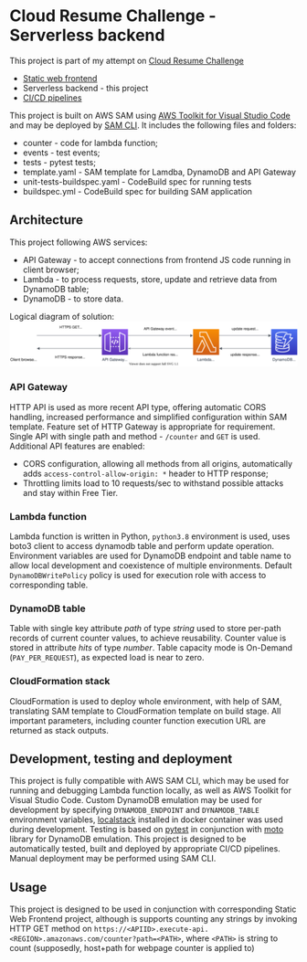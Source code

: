 # Cloud Resume Challenge - Serverless backend

This project is part of my attempt on [Cloud Resume Challenge](https://cloudresumechallenge.dev/)
- [Static web frontend](https://github.com/luzhkovvv/cloudresumesite)
- Serverless backend - this project
- [CI/CD pipelines](https://github.com/luzhkovvv/cloudresumepipelines)

This project is built on AWS SAM using [AWS Toolkit for Visual Studio Code](https://aws.amazon.com/visualstudiocode/) and may be deployed by [SAM CLI](https://github.com/aws/aws-sam-cli). It includes the following files and folders:
- counter - code for lambda function;
- events - test events;
- tests - pytest tests;
- template.yaml - SAM template for Lamdba, DynamoDB and API Gateway
- unit-tests-buildspec.yaml - CodeBuild spec for running tests
- buildspec.yml - CodeBuild spec for building SAM application

## Architecture

This project following AWS services:
- API Gateway - to accept connections from frontend JS code running in client browser;
- Lambda - to process requests, store, update and retrieve data from DynamoDB table;
- DynamoDB - to store data.

Logical diagram of solution:
![Diagram](cloudresumecounter.svg)

### API Gateway

HTTP API is used as more recent API type, offering automatic CORS handling, increased performance and simplified configuration within SAM template. Feature set of HTTP Gateway is appropriate for requirement. Single API with single path and method - `/counter` and `GET` is used. Additional API features are enabled:
- CORS configuration, allowing all methods from all origins, automatically adds `access-control-allow-origin: *` header to HTTP response;
- Throttling limits load to 10 requests/sec to withstand possible attacks and stay within Free Tier.

### Lambda function

Lambda function is written in Python, `python3.8` environment is used, uses boto3 client to access dynamodb table and perform update operation. Environment variables are used for DynamoDB endpoint and table name to allow local development and coexistence of multiple environments. Default `DynamoDBWritePolicy` policy is used for execution role with access to corresponding table.

### DynamoDB table

Table with single key attribute *path* of type *string* used to store per-path records of current counter values, to achieve reusability. Counter value is stored in attribute *hits* of type *number*. Table capacity mode is On-Demand (`PAY_PER_REQUEST`), as expected load is near to zero.

### CloudFormation stack

CloudFormation is used to deploy whole environment, with help of SAM, translating SAM template to CloudFormation template on build stage. All important parameters, including counter function execution URL are returned as stack outputs.

## Development, testing and deployment

This project is fully compatible with AWS SAM CLI, which may be used for running and debugging Lambda function locally, as well as AWS Toolkit for Visual Studio Code. Custom DynamoDB emulation may be used for development by specifying `DYNAMODB_ENDPOINT` and `DYNAMODB_TABLE` environment variables, [localstack](https://github.com/localstack/localstack) installed in docker container was used during development.
Testing is based on [pytest](https://pytest.org) in conjunction with [moto](https://github.com/spulec/moto) library for DynamoDB emulation.
This project is designed to be automatically tested, built and deployed by appropriate CI/CD pipelines. Manual deployment may be performed using SAM CLI.

## Usage

This project is designed to be used in conjunction with corresponding Static Web Frontend project, although is supports counting any strings by invoking HTTP GET method on `https://<APIID>.execute-api.<REGION>.amazonaws.com/counter?path=<PATH>`, where `<PATH>` is string to count (supposedly, host+path for webpage counter is applied to)
